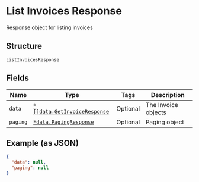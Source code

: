 
# List Invoices Response

Response object for listing invoices

## Structure

`ListInvoicesResponse`

## Fields

| Name | Type | Tags | Description |
|  --- | --- | --- | --- |
| `data` | [`*[]data.GetInvoiceResponse`](../../doc/models/get-invoice-response.md) | Optional | The Invoice objects |
| `paging` | [`*data.PagingResponse`](../../doc/models/paging-response.md) | Optional | Paging object |

## Example (as JSON)

```json
{
  "data": null,
  "paging": null
}
```

